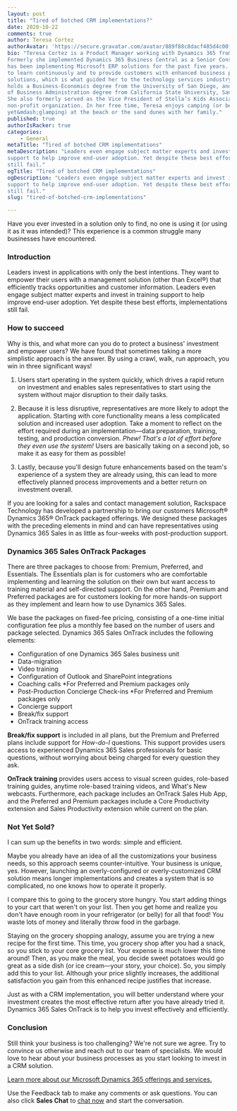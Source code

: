 ```yaml
---
layout: post
title: "Tired of botched CRM implementations?"
date: 2020-10-22
comments: true
author: Teresa Cortez
authorAvatar: 'https://secure.gravatar.com/avatar/889f88c8dacf485d4c00f7c6fcfd51f8'
bio: "Teresa Cortez is a Product Manager working with Dynamics 365 from Microsoft.
Formerly she implemented Dynamics 365 Business Central as a Senior Consultant and
has been implementing Microsoft ERP solutions for the past five years. Her passion
to learn continuously and to provide customers with enhanced business process
solutions, which is what guided her to the technology services industry. Teresa
holds a Business-Economics degree from the University of San Diego, and a Master
of Business Administration degree from California State University, San Marcos.
She also formerly served as the Vice President of Stella’s Kids Association, a
non-profit organization. In her free time, Teresa enjoys camping (or better
yet&mdash;glamping) at the beach or the sand dunes with her family."
published: true
authorIsRacker: true
categories:
    - General
metaTitle: "Tired of botched CRM implementations"
metaDescription: "Leaders even engage subject matter experts and invest in training
support to help improve end-user adoption. Yet despite these best efforts, implementations
still fail."
ogTitle: "Tired of botched CRM implementations"
ogDescription: "Leaders even engage subject matter experts and invest in training
support to help improve end-user adoption. Yet despite these best efforts, implementations
still fail."
slug: "tired-of-botched-crm-implementations"

---
```


Have you ever invested in a solution only to find, no one is using it (or using it as it
was intended)? This experience is a common struggle many businesses have encountered. 

<!--more-->

### Introduction

Leaders invest in applications with only the best intentions. They want to empower their
users with a management solution (other than Excel&reg;) that efficiently tracks opportunities
and customer information. Leaders even engage subject matter experts and invest in training
support to help improve end-user adoption. Yet despite these best efforts, implementations
still fail.

### How to succeed

Why is this, and what more can you do to protect a business' investment and empower users?
We have found that sometimes taking a more simplistic approach is the answer. By using a
crawl, walk, run approach, you win in three significant ways! 

1. Users start operating in the system quickly, which drives a rapid return on investment
and enables sales representatives to start using the system without major disruption to
their daily tasks. 

2. Because it is less disruptive, representatives are more likely to adopt the application.
Starting with core functionality means a less complicated solution and increased user
adoption. Take a moment to reflect on the effort required during an
implementation&mdash;data preparation, training, testing, and production conversion.
*Phew! That's a lot of effort before they even use the system!* Users are basically taking
on a second job, so make it as easy for them as possible!

3. Lastly, because you'll design future enhancements based on the team's experience of a
system they are already using, this can lead to more effectively planned process improvements
and a better return on investment overall. 

If you are looking for a sales and contact management solution, Rackspace Technology has
developed a partnership to bring our customers Microsoft&reg; Dynamics 365&reg; OnTrack
packaged offerings. We designed these packages with the preceding elements in mind and can
have representatives using Dynamics 365 Sales in as little as four-weeks with post-production
support.

### Dynamics 365 Sales OnTrack Packages

There are three packages to choose from: Premium, Preferred, and Essentials. The Essentials
plan is for customers who are comfortable implementing and learning the solution on their
own but want access to training material and self-directed support. On the other hand,
Premium and Preferred packages are for customers looking for more hands-on support as they
implement and learn how to use Dynamics 365 Sales.

We base the packages on fixed-fee pricing, consisting of a one-time initial configuration
fee plus a monthly fee based on the number of users and package selected. Dynamics 365
Sales OnTrack includes the following elements: 

-  Configuration of one Dynamics 365 Sales business unit
-  Data-migration
-  Video training
-  Configuration of Outlook and SharePoint integrations
-  Coaching calls *For Preferred and Premium packages only
-  Post-Production Concierge Check-ins *For Preferred and Premium packages only
-  Concierge support
-  Break/fix support 
-  OnTrack training access

**Break/fix support** is included in all plans, but the Premium and Preferred plans include
support for *How-do-I* questions. This support provides users access to experienced Dynamics
365 Sales professionals for basic questions, without worrying about being charged for every
question they ask. 

**OnTrack training** provides users access to visual screen guides, role-based training
guides, anytime role-based training videos, and What's New webcasts. Furthermore, each
package includes an OnTrack Sales Hub App, and the Preferred and Premium packages include
a Core Productivity extension and Sales Productivity extension while current on the plan.

### Not Yet Sold?

I can sum up the benefits in two words: simple and efficient. 

Maybe you already have an idea of all the customizations your business needs, so this
approach seems counter-intuitive. Your business is unique, yes. However, launching an
overly-configured or overly-customized CRM solution means longer implementations and
creates a system that is so complicated, no one knows how to operate it properly. 

I compare this to going to the grocery store hungry. You start adding things to your cart
that weren't on your list.  Then you get home and realize you don't have enough room in
your refrigerator (or belly) for all that food! You waste lots of money and literally throw
food in the garbage. 

Staying on the grocery shopping analogy, assume you are trying a new recipe for the first
time.  This time, you grocery shop after you had a snack, so you stick to your core grocery
list. Your expense is much lower this time around! Then, as you make the meal, you decide sweet
potatoes would go great as a side dish (or ice cream&mdash;your story, your choice). So,
you simply add this to your list. Although your price slightly increases, the additional
satisfaction you gain from this enhanced recipe justifies that increase. 

Just as with a CRM implementation, you will better understand where your investment creates
the most effective return after you have already tried it. Dynamics 365 Sales OnTrack is to
help you invest effectively and efficiently.

### Conclusion

Still think your business is too challenging? We're not sure we agree. Try to convince us
otherwise and reach out to our team of specialists. We would love to hear about your
business processes as you start looking to invest in a CRM solution.

<a class="cta red" id="cta" href="https://www.rackspace.com/microsoft/dynamics-365">Learn more about our Microsoft Dynamics 365 offerings and services.</a>

Use the Feedback tab to make any comments or ask questions. You can also click
**Sales Chat** to [chat now](https://www.rackspace.com/) and start the conversation.
